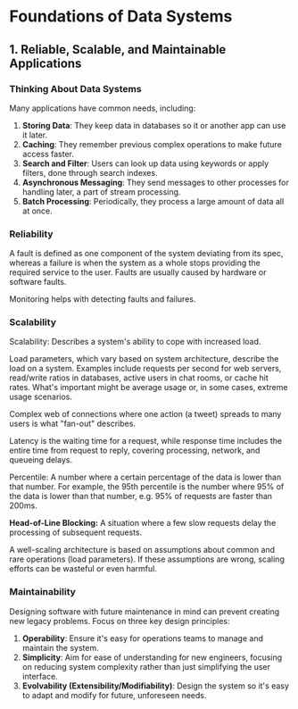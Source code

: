 # Foundations of Data Systems

## 1. Reliable, Scalable, and Maintainable Applications

### Thinking About Data Systems

Many applications have common needs, including:

1. **Storing Data**: They keep data in databases so it or another app can use it later.
2. **Caching**: They remember previous complex operations to make future access faster.
3. **Search and Filter**: Users can look up data using keywords or apply filters, done through search indexes.
4. **Asynchronous Messaging**: They send messages to other processes for handling later, a part of stream processing.
5. **Batch Processing**: Periodically, they process a large amount of data all at once.

### Reliability

A fault is defined as one component of the system deviating from its spec, whereas a failure is when the system as a whole stops providing the required service to the user. Faults are usually caused by hardware or software faults.

Monitoring helps with detecting faults and failures.

### Scalability

Scalability: Describes a system's ability to cope with increased load.

Load parameters, which vary based on system architecture, describe the load on a system. Examples include requests per second for web servers, read/write ratios in databases, active users in chat rooms, or cache hit rates. What's important might be average usage or, in some cases, extreme usage scenarios.

Complex web of connections where one action (a tweet) spreads to many users is what "fan-out" describes.

Latency is the waiting time for a request, while response time includes the entire time from request to reply, covering processing, network, and queueing delays.

Percentile: A number where a certain percentage of the data is lower than that number. For example, the 95th percentile is the number where 95% of the data is lower than that number, e.g. 95% of requests are faster than 200ms.

**Head-of-Line Blocking:** A situation where a few slow requests delay the processing of subsequent requests.

A well-scaling architecture is based on assumptions about common and rare operations (load parameters). If these assumptions are wrong, scaling efforts can be wasteful or even harmful.

### Maintainability

Designing software with future maintenance in mind can prevent creating new legacy problems. Focus on three key design principles:

1. **Operability**: Ensure it's easy for operations teams to manage and maintain the system.
2. **Simplicity**: Aim for ease of understanding for new engineers, focusing on reducing system complexity rather than just simplifying the user interface.
3. **Evolvability (Extensibility/Modifiability)**: Design the system so it's easy to adapt and modify for future, unforeseen needs.
